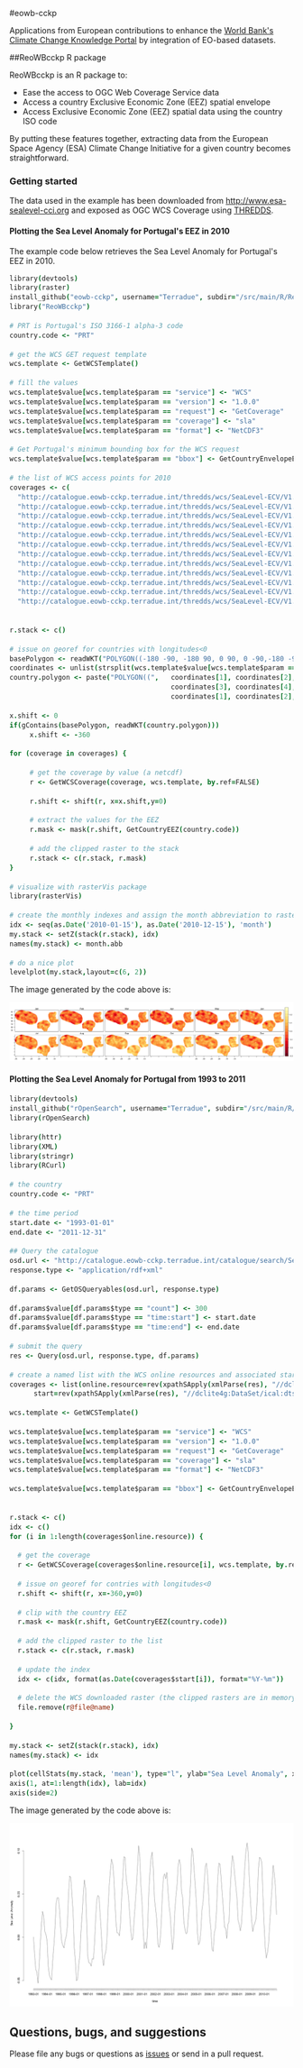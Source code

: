 #eowb-cckp

Applications from European contributions to enhance the [World Bank's Climate Change Knowledge Portal](http://sdwebx.worldbank.org/climateportal/index.cfm) by integration of EO-based datasets.

##ReoWBcckp R package

ReoWBcckp is an R package to:

* Ease the access to OGC Web Coverage Service data 
* Access a country Exclusive Economic Zone (EEZ) spatial envelope
* Access Exclusive Economic Zone (EEZ) spatial data using the country ISO code

By putting these features together, extracting data from the European Space Agency (ESA) Climate Change Initiative for a given country becomes straightforward.

### Getting started

The data used in the example has been downloaded from http://www.esa-sealevel-cci.org and exposed as OGC WCS Coverage using [THREDDS](http://www.unidata.ucar.edu/software/thredds/current/tds/).

#### Plotting the Sea Level Anomaly for Portugal's EEZ in 2010

The example code below retrieves the Sea Level Anomaly for Portugal's EEZ in 2010.

```coffee
library(devtools)
library(raster)
install_github("eowb-cckp", username="Terradue", subdir="/src/main/R/ReoWBcckp", ref="dev")
library("ReoWBcckp")

# PRT is Portugal's ISO 3166-1 alpha-3 code
country.code <- "PRT"

# get the WCS GET request template
wcs.template <- GetWCSTemplate()

# fill the values
wcs.template$value[wcs.template$param == "service"] <- "WCS" 
wcs.template$value[wcs.template$param == "version"] <- "1.0.0"
wcs.template$value[wcs.template$param == "request"] <- "GetCoverage"
wcs.template$value[wcs.template$param == "coverage"] <- "sla"
wcs.template$value[wcs.template$param == "format"] <- "NetCDF3"

# Get Portugal's minimum bounding box for the WCS request
wcs.template$value[wcs.template$param == "bbox"] <- GetCountryEnvelopeEEZ(country.code)

# the list of WCS access points for 2010
coverages <- c(
  "http://catalogue.eowb-cckp.terradue.int/thredds/wcs/SeaLevel-ECV/V1.1_20131220/ESACCI-SEALEVEL-L4-MSLA-MERGED-20100115000000-fv01.nc",
  "http://catalogue.eowb-cckp.terradue.int/thredds/wcs/SeaLevel-ECV/V1.1_20131220/ESACCI-SEALEVEL-L4-MSLA-MERGED-20100215000000-fv01.nc",
  "http://catalogue.eowb-cckp.terradue.int/thredds/wcs/SeaLevel-ECV/V1.1_20131220/ESACCI-SEALEVEL-L4-MSLA-MERGED-20100315000000-fv01.nc",
  "http://catalogue.eowb-cckp.terradue.int/thredds/wcs/SeaLevel-ECV/V1.1_20131220/ESACCI-SEALEVEL-L4-MSLA-MERGED-20100415000000-fv01.nc",
  "http://catalogue.eowb-cckp.terradue.int/thredds/wcs/SeaLevel-ECV/V1.1_20131220/ESACCI-SEALEVEL-L4-MSLA-MERGED-20100515000000-fv01.nc",
  "http://catalogue.eowb-cckp.terradue.int/thredds/wcs/SeaLevel-ECV/V1.1_20131220/ESACCI-SEALEVEL-L4-MSLA-MERGED-20100615000000-fv01.nc",
  "http://catalogue.eowb-cckp.terradue.int/thredds/wcs/SeaLevel-ECV/V1.1_20131220/ESACCI-SEALEVEL-L4-MSLA-MERGED-20100715000000-fv01.nc", 
  "http://catalogue.eowb-cckp.terradue.int/thredds/wcs/SeaLevel-ECV/V1.1_20131220/ESACCI-SEALEVEL-L4-MSLA-MERGED-20100815000000-fv01.nc",
  "http://catalogue.eowb-cckp.terradue.int/thredds/wcs/SeaLevel-ECV/V1.1_20131220/ESACCI-SEALEVEL-L4-MSLA-MERGED-20100915000000-fv01.nc",
  "http://catalogue.eowb-cckp.terradue.int/thredds/wcs/SeaLevel-ECV/V1.1_20131220/ESACCI-SEALEVEL-L4-MSLA-MERGED-20101015000000-fv01.nc",
  "http://catalogue.eowb-cckp.terradue.int/thredds/wcs/SeaLevel-ECV/V1.1_20131220/ESACCI-SEALEVEL-L4-MSLA-MERGED-20101115000000-fv01.nc",
  "http://catalogue.eowb-cckp.terradue.int/thredds/wcs/SeaLevel-ECV/V1.1_20131220/ESACCI-SEALEVEL-L4-MSLA-MERGED-20101215000000-fv01.nc") 


r.stack <- c()

# issue on georef for countries with longitudes<0
basePolygon <- readWKT("POLYGON((-180 -90, -180 90, 0 90, 0 -90,-180 -90))")
coordinates <- unlist(strsplit(wcs.template$value[wcs.template$param == "bbox"], ","))
country.polygon <- paste("POLYGON((",   coordinates[1], coordinates[2], ",", coordinates[1], coordinates[4],",",
                                        coordinates[3], coordinates[4], ",", coordinates[3],coordinates[2],",",
                                        coordinates[1], coordinates[2],"))")

x.shift <- 0
if(gContains(basePolygon, readWKT(country.polygon)))
     x.shift <- -360

for (coverage in coverages) {
     
     # get the coverage by value (a netcdf)  
     r <- GetWCSCoverage(coverage, wcs.template, by.ref=FALSE)
          
     r.shift <- shift(r, x=x.shift,y=0)
          
     # extract the values for the EEZ
     r.mask <- mask(r.shift, GetCountryEEZ(country.code))
     
     # add the clipped raster to the stack
     r.stack <- c(r.stack, r.mask)
}

# visualize with rasterVis package
library(rasterVis)

# create the monthly indexes and assign the month abbreviation to rasters  
idx <- seq(as.Date('2010-01-15'), as.Date('2010-12-15'), 'month')
my.stack <- setZ(stack(r.stack), idx)
names(my.stack) <- month.abb

# do a nice plot
levelplot(my.stack,layout=c(6, 2))

```

The image generated by the code above is:

![alt text](figures/prt.png)

#### Plotting the Sea Level Anomaly for Portugal from 1993 to 2011

```coffee
library(devtools)
install_github("rOpenSearch", username="Terradue", subdir="/src/main/R/rOpenSearch")
library(rOpenSearch)

library(httr)
library(XML)
library(stringr)
library(RCurl)

# the country
country.code <- "PRT"

# the time period
start.date <- "1993-01-01"
end.date <- "2011-12-31"

## Query the catalogue
osd.url <- "http://catalogue.eowb-cckp.terradue.int/catalogue/search/SeaLevel-ECV/description"
response.type <- "application/rdf+xml"

df.params <- GetOSQueryables(osd.url, response.type)

df.params$value[df.params$type == "count"] <- 300 
df.params$value[df.params$type == "time:start"] <- start.date
df.params$value[df.params$type == "time:end"] <- end.date 

# submit the query
res <- Query(osd.url, response.type, df.params)

# create a named list with the WCS online resources and associated start date 
coverages <- list(online.resource=rev(xpathSApply(xmlParse(res), "//dclite4g:DataSet/dclite4g:onlineResource/ws:WCS/@rdf:about")), 
      start=rev(xpathSApply(xmlParse(res), "//dclite4g:DataSet/ical:dtstart", xmlValue)))

wcs.template <- GetWCSTemplate()

wcs.template$value[wcs.template$param == "service"] <- "WCS" 
wcs.template$value[wcs.template$param == "version"] <- "1.0.0"
wcs.template$value[wcs.template$param == "request"] <- "GetCoverage"
wcs.template$value[wcs.template$param == "coverage"] <- "sla"
wcs.template$value[wcs.template$param == "format"] <- "NetCDF3"

wcs.template$value[wcs.template$param == "bbox"] <- GetCountryEnvelopeEEZ(country.code)


r.stack <- c()
idx <- c()
for (i in 1:length(coverages$online.resource)) {

  # get the coverage 
  r <- GetWCSCoverage(coverages$online.resource[i], wcs.template, by.ref=FALSE)
  
  # issue on georef for contries with longitudes<0
  r.shift <- shift(r, x=-360,y=0)
  
  # clip with the country EEZ
  r.mask <- mask(r.shift, GetCountryEEZ(country.code))
  
  # add the clipped raster to the list
  r.stack <- c(r.stack, r.mask)
  
  # update the index
  idx <- c(idx, format(as.Date(coverages$start[i]), format="%Y-%m"))
  
  # delete the WCS downloaded raster (the clipped rasters are in memory)
  file.remove(r@file@name)
  
}

my.stack <- setZ(stack(r.stack), idx)
names(my.stack) <- idx

plot(cellStats(my.stack, 'mean'), type="l", ylab="Sea Level Anomaly", xlab="time", axes=FALSE, ann=TRUE)
axis(1, at=1:length(idx), lab=idx)
axis(side=2)
```

The image generated by the code above is:

![alt text](figures/prt_ts.png)


## Questions, bugs, and suggestions

Please file any bugs or questions as [issues](https://github.com/Terradue/eowb-cckp/issues/new) or send in a pull request.
